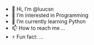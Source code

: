 - 👋 Hi, I’m @luucsn
- 👀 I’m interested in Programming
- 🌱 I’m currently learning Python 
- 📫 How to reach me ...
- ⚡ Fun fact: ...

<!---
luucsn/luucsn is a ✨ special ✨ repository because its `README.md` (this file) appears on your GitHub profile.
You can click the Preview link to take a look at your changes.
--->
